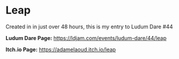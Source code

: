 # Leap
Created in in just over 48 hours, this is my entry to Ludum Dare #44

**Ludum Dare Page:**
https://ldjam.com/events/ludum-dare/44/leap

**Itch.io Page:**
https://adamelaoud.itch.io/leap

